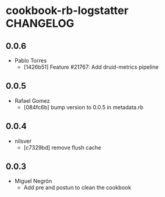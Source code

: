 cookbook-rb-logstatter CHANGELOG
===============

## 0.0.6

  - Pablo Torres
    - [1426b51] Feature #21767: Add druid-metrics pipeline

## 0.0.5

  - Rafael Gomez
    - [084fc6b] bump version to 0.0.5 in metadata.rb

## 0.0.4

  - nilsver
    - [c7329bd] remove flush cache

## 0.0.3

  - Miguel Negrón
    - Add pre and postun to clean the cookbook

